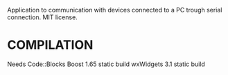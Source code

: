 Application to communication with devices connected to a PC trough serial connection. MIT license.


COMPILATION
===========
Needs Code::Blocks
Boost 1.65 static build
wxWidgets 3.1 static build